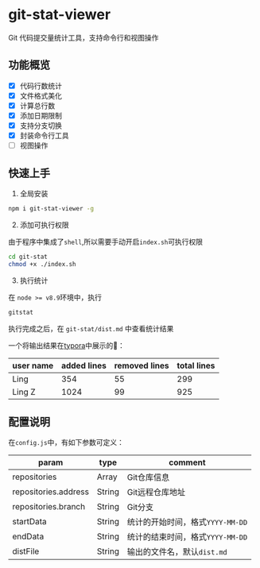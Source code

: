 # git-stat-viewer
Git 代码提交量统计工具，支持命令行和视图操作

## 功能概览

- [x] 代码行数统计
- [x] 文件格式美化
- [x] 计算总行数
- [x] 添加日期限制
- [x] 支持分支切换
- [x] 封装命令行工具
- [ ] 视图操作

## 快速上手

1. 全局安装

```bash
npm i git-stat-viewer -g
```

2. 添加可执行权限

由于程序中集成了`shell`,所以需要手动开启`index.sh`可执行权限

```bash
cd git-stat
chmod +x ./index.sh
```

3. 执行统计

在 `node >= v8.9`环境中，执行
```bash
gitstat
```

执行完成之后，在 `git-stat/dist.md` 中查看统计结果

一个将输出结果在[typora](https://typora.io/)中展示的🌰：

user name | added lines | removed lines | total lines
---- | --- | --- | ---
Ling | 354 | 55 | 299
Ling Z | 1024 | 99 | 925

## 配置说明
在`config.js`中，有如下参数可定义：

param | type | comment
---- | --- | ---
repositories | Array | Git仓库信息
repositories.address | String | Git远程仓库地址
repositories.branch | String | Git分支
startData | String | 统计的开始时间，格式`YYYY-MM-DD`
endData | String | 统计的结束时间，格式`YYYY-MM-DD`
distFile | String | 输出的文件名，默认`dist.md`